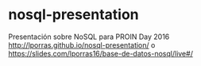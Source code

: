 # nosql-presentation
Presentación sobre NoSQL para PROIN Day 2016 http://lporras.github.io/nosql-presentation/ o https://slides.com/lporras16/base-de-datos-nosql/live#/
